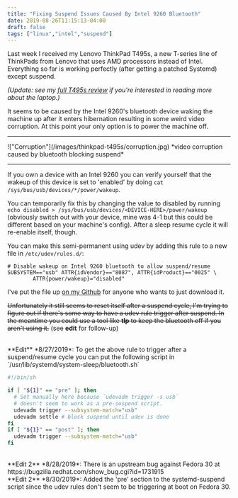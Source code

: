 ```yaml
---
title: "Fixing Suspend Issues Caused By Intel 9260 Bluetooth"
date: 2019-08-26T11:15:13-04:00
draft: false
tags: ["linux","intel","suspend"]
---
```

Last week I received my Lenovo ThinkPad T495s, a new T-series line of ThinkPads from Lenovo that uses AMD processors instead of Intel.
Everything so far is working perfectly (after getting a patched Systemd) except suspend.

*(Update: see my [full T495s review](/posts/thinkpad-t495s-review) if you're interested in reading more about the laptop.)*

It seems to be caused by the Intel 9260's bluetooth device waking the machine up after it enters hibernation resulting in some weird video corruption.
At this point your only option is to power the machine off.

<hr />
!["Corruption"](/images/thinkpad-t495s/corruption.jpg)
*video corruption caused by bluetooth blocking suspend*
<hr />

If you own a device with an Intel 9260 you can verify yourself that the wakeup of this device is set to 'enabled' by doing `cat /sys/bus/usb/devices/*/power/wakeup`.

You can temporarily fix this by changing the value to disabled by running `echo disabled > /sys/bus/usb/devices/<DEVICE-HERE>/power/wakeup` (obviously switch out <DEVICE-HERE> with your device, mine was 4-1 but this could be different based on your machine's config). After a sleep resume cycle it will re-enable itself, though.

You can make this semi-permanent using udev by adding this rule to a new file in `/etc/udev/rules.d/`:

```
# Disable wakeup on Intel 9260 bluetooth to allow suspend/resume
SUBSYSTEM=="usb" ATTR{idVendor}=="8087", ATTR{idProduct}=="0025" \
        ATTR{power/wakeup}="disabled"
```

I've put the file up [on my Github](https://github.com/Pobega/dotfiles/blob/65798e02182ed86f4901365af6c68c5137fcdfa3/t495s/80-intel9260-btusb.rules) for anyone who wants to just download it.

~~Unfortunately it still seems to reset itself after a suspend cycle, I'm trying to figure out if there's some way to have a udev rule trigger after suspend. In the meantime you could use a tool like **tlp** to keep the bluetooth off if you aren't using it.~~ (see **edit** for follow-up)

<br />
**Edit** *8/27/2019*: To get the above rule to trigger after a suspend/resume cycle you can put the following script in `/usr/lib/systemd/system-sleep/bluetooth.sh`

```bash
#!/bin/sh

if [ "${1}" == "pre" ]; then
  # Set manually here because `udevadm trigger -s usb`
  # doesn't seem to work as a pre-suspend script.
  udevadm trigger --subsystem-match="usb"
  udevadm settle # block suspend until udev is done
fi
if [ "${1}" == "post" ]; then
  udevadm trigger --subsystem-match="usb"
fi

```

<br />
**Edit 2** *8/28/2019*: There is an upstream bug against Fedora 30 at https://bugzilla.redhat.com/show_bug.cgi?id=1731915

<br />
**Edit 2** *8/30/2019*: Added the 'pre' section to the systemd-suspend script since the udev rules don't seem to be triggering at boot on Fedora 30.
